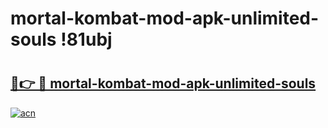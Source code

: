 # mortal-kombat-mod-apk-unlimited-souls !81ubj

# <h2><a href="https://ln9d76.esa.edu.pl?title=mortal-kombat-mod-apk-unlimited-souls&ref=81ubj">🔗👉 🔴 mortal-kombat-mod-apk-unlimited-souls</a></h2>

[![acn](https://github.com/user-attachments/assets/0f9c940e-d8b0-45ae-aac7-cd30a18b3e1c)](https://ln9d76.esa.edu.pl?title=mortal-kombat-mod-apk-unlimited-souls&ref=81ubj)

